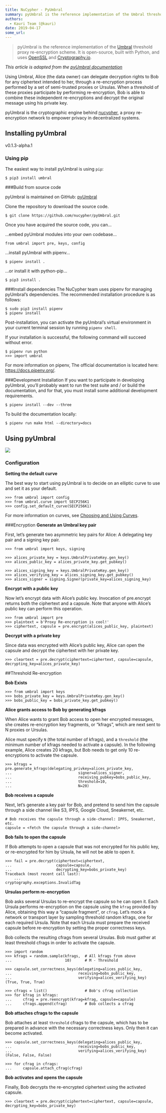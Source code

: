 ```yaml
---
title: NuCypher - PyUmbral
summary: pyUmbral is the reference implementation of the Umbral threshold proxy re-encryption scheme. It is open-source, built with Python, and uses OpenSSL and Cryptography.io. This article is adapted from the pyUmbral documentation Using Umbral, Alice (the data owner) can delegate decryption rights to Bob for any ciphertext intended to her, through a re-encryption process performed by a set of semi-trusted proxies or Ursulas. When a threshold of these proxies participate by performing re-encryption, Bo
authors:
  - Kauri Team (@kauri)
date: 2019-04-17
some_url: 
---
```


> pyUmbral is the reference implementation of the [Umbral](https://github.com/nucypher/umbral-doc/blob/master/umbral-doc.pdf) threshold proxy re-encryption scheme. It is open-source, built with Python, and uses [OpenSSL](https://www.openssl.org/) and [Cryptography.io](https://cryptography.io/en/latest/).

_This article is adapted from the [pyUmbral documentation](https://pyumbral.readthedocs.io/en/latest/)_

Using Umbral, Alice (the data owner) can delegate decryption rights to Bob for any ciphertext intended to her, through a re-encryption process performed by a set of semi-trusted proxies or Ursulas. When a threshold of these proxies participate by performing re-encryption, Bob is able to combine these independent re-encryptions and decrypt the original message using his private key.

pyUmbral is the cryptographic engine behind [nucypher](https://github.com/nucypher/nucypher,), a proxy re-encryption network to empower privacy in decentralized systems.

## Installing pyUmbral
v0.1.3-alpha.1

### Using pip
The easiest way to install pyUmbral is using `pip`:
```
$ pip3 install umbral
```
###Build from source code

pyUmbral is maintained on GitHub: [pyUmbral](https://github.com/nucypher/pyUmbral)

Clone the repository to download the source code.
```
$ git clone https://github.com/nucypher/pyUmbral.git
```
Once you have acquired the source code, you can…

…embed pyUmbral modules into your own codebase…
```
from umbral import pre, keys, config
```
…install pyUmbral with pipenv…
```
$ pipenv install .
```
…or install it with python-pip…
```
$ pip3 install .
```
###Install dependencies
The NuCypher team uses pipenv for managing pyUmbral’s dependencies. The recommended installation procedure is as follows:
```
$ sudo pip3 install pipenv
$ pipenv install
```
Post-installation, you can activate the pyUmbral’s virtual environment in your current terminal session by running `pipenv shell`.

If your installation is successful, the following command will succeed without error.
```
$ pipenv run python
>>> import umbral
```
For more information on pipenv, The official documentation is located here: https://docs.pipenv.org/.

###Development Installation
If you want to participate in developing pyUmbral, you’ll probably want to run the test suite and / or build the documentation, and for that, you must install some additional development requirements.
```
$ pipenv install --dev --three
```
To build the documentation locally:
```
$ pipenv run make html --directory=docs
```

## Using pyUmbral

![](https://api.kauri.io:443/ipfs/QmZ2ijWK12hEgrfyuWD2fcj2gE8mx1q834xbEYHZ4HTtpo)

### Configuration
**Setting the default curve**

The best way to start using pyUmbral is to decide on an elliptic curve to use and set it as your default.
```
>>> from umbral import config
>>> from umbral.curve import SECP256K1
>>> config.set_default_curve(SECP256K1)
```
For more information on curves, see [Choosing and Using Curves](https://pyumbral.readthedocs.io/en/latest/choosing_and_using_curves.html).

###Encryption
**Generate an Umbral key pair**

First, let’s generate two asymmetric key pairs for Alice: A delegating key pair and a signing key pair.
```
>>> from umbral import keys, signing

>>> alices_private_key = keys.UmbralPrivateKey.gen_key()
>>> alices_public_key = alices_private_key.get_pubkey()

>>> alices_signing_key = keys.UmbralPrivateKey.gen_key()
>>> alices_verifying_key = alices_signing_key.get_pubkey()
>>> alices_signer = signing.Signer(private_key=alices_signing_key)
```
**Encrypt with a public key**

Now let’s encrypt data with Alice’s public key. Invocation of pre.encrypt returns both the ciphertext and a capsule. Note that anyone with Alice’s public key can perform this operation.
```
>>> from umbral import pre
>>> plaintext = b'Proxy Re-encryption is cool!'
>>> ciphertext, capsule = pre.encrypt(alices_public_key, plaintext)
```
**Decrypt with a private key**

Since data was encrypted with Alice’s public key, Alice can open the capsule and decrypt the ciphertext with her private key.
```
>>> cleartext = pre.decrypt(ciphertext=ciphertext, capsule=capsule, decrypting_key=alices_private_key)
```

##Threshold Re-encryption

**Bob Exists**

```
>>> from umbral import keys
>>> bobs_private_key = keys.UmbralPrivateKey.gen_key()
>>> bobs_public_key = bobs_private_key.get_pubkey()
```

**Alice grants access to Bob by generating kfrags**

When Alice wants to grant Bob access to open her encrypted messages, she creates re-encryption key fragments, or “kfrags”, which are next sent to N proxies or Ursulas.

Alice must specify `N` (the total number of kfrags), and a `threshold` (the minimum number of kfrags needed to activate a capsule). In the following example, Alice creates 20 kfrags, but Bob needs to get only 10 re-encryptions to activate the capsule.
```
>>> kfrags = pre.generate_kfrags(delegating_privkey=alices_private_key,
...                              signer=alices_signer,
...                              receiving_pubkey=bobs_public_key,
...                              threshold=10,
...                              N=20)
```

**Bob receives a capsule**

Next, let’s generate a key pair for Bob, and pretend to send him the capsule through a side channel like S3, IPFS, Google Cloud, Sneakernet, etc.
```
# Bob receives the capsule through a side-channel: IPFS, Sneakernet, etc.
capsule = <fetch the capsule through a side-channel>
```

**Bob fails to open the capsule**

If Bob attempts to open a capsule that was not encrypted for his public key, or re-encrypted for him by Ursula, he will not be able to open it.
```
>>> fail = pre.decrypt(ciphertext=ciphertext,
...                    capsule=capsule,
...                    decrypting_key=bobs_private_key)
Traceback (most recent call last):
    ...
cryptography.exceptions.InvalidTag
```
**Ursulas perform re-encryption**

Bob asks several Ursulas to re-encrypt the capsule so he can open it. Each Ursula performs re-encryption on the capsule using the `kfrag` provided by Alice, obtaining this way a “capsule fragment”, or `cfrag`. Let’s mock a network or transport layer by sampling threshold random kfrags, one for each required Ursula. Note that each Ursula must prepare the received capsule before re-encryption by setting the proper correctness keys.

Bob collects the resulting cfrags from several Ursulas. Bob must gather at least threshold cfrags in order to activate the capsule.
```
>>> import random
>>> kfrags = random.sample(kfrags,  # All kfrags from above
...                        10)      # M - Threshold

>>> capsule.set_correctness_keys(delegating=alices_public_key,
...                              receiving=bobs_public_key,
...                              verifying=alices_verifying_key)
(True, True, True)

>>> cfrags = list()                 # Bob's cfrag collection
>>> for kfrag in kfrags:
...     cfrag = pre.reencrypt(kfrag=kfrag, capsule=capsule)
...     cfrags.append(cfrag)        # Bob collects a cfrag
```
**Bob attaches cfrags to the capsule**

Bob attaches at least `threshold` cfrags to the capsule, which has to be prepared in advance with the necessary correctness keys. Only then it can become activated.
```
>>> capsule.set_correctness_keys(delegating=alices_public_key,
...                              receiving=bobs_public_key,
...                              verifying=alices_verifying_key)
(False, False, False)

>>> for cfrag in cfrags:
...     capsule.attach_cfrag(cfrag)
```

**Bob activates and opens the capsule**

Finally, Bob decrypts the re-encrypted ciphertext using the activated capsule.
```
>>> cleartext = pre.decrypt(ciphertext=ciphertext, capsule=capsule, decrypting_key=bobs_private_key)
```



